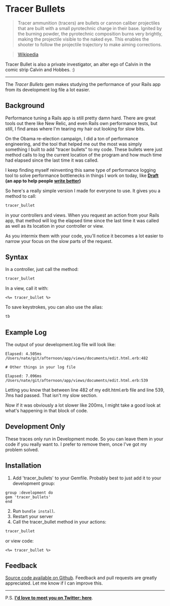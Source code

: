 Tracer Bullets
===========

> Tracer ammunition (tracers) are bullets or cannon caliber projectiles that are built with a small pyrotechnic charge in their base. Ignited by the burning powder, the pyrotechnic composition burns very brightly, making the projectile visible to the naked eye. This enables the shooter to follow the projectile trajectory to make aiming corrections.

> [Wikipedia](http://en.wikipedia.org/wiki/Tracer_ammunition)

Tracer Bullet is also a private investigator, an alter ego of Calvin in the comic strip Calvin and Hobbes. :)

-----------------------

The *Tracer Bullets* gem makes studying the performance of your Rails app from its development log file a lot easier.


## Background

Performance tuning a Rails app is still pretty damn hard. There are great tools out there like New Relic, and even Rails own performance tests, but still, I find areas where I'm tearing my hair out looking for slow bits. 

On the Obama re-election campaign, I did a ton of performance engineering, and the tool that helped me out the most was simply something I built to add "tracer bullets" to my code. These bullets were just method calls to log the current location of the program and how much time had elapsed since the last time it was called. 

I keep finding myself reinventing this same type of performance logging tool to solve performance bottlenecks in things I work on today, like **[Draft](http://draftin.com) (an app to help people [write better](http://draftin.com))** 
 
So here's a really simple version I made for everyone to use. It gives you a method to call:

```ruby
tracer_bullet
```

in your controllers and views. When you request an action from your Rails app, that method will log the elapsed time since the last time it was called as well as its location in your controller or view. 

As you intermix them with your code, you'll notice it becomes a lot easier to narrow your focus on the slow parts of the request.

## Syntax

In a controller, just call the method:  

```ruby
tracer_bullet
```

In a view, call it with: 

```erb
<%= tracer_bullet %>
```

To save keystrokes, you can also use the alias: 

```ruby
tb
```

## Example Log

The output of your development.log file will look like: 

```
Elapsed: 4.505ms /Users/nate/git/afternoon/app/views/documents/edit.html.erb:482

# Other things in your log file

Elapsed: 7.096ms /Users/nate/git/afternoon/app/views/documents/edit.html.erb:539
```

Letting you know that between line 482 of my edit.html.erb file and line 539, 7ms had passed. That isn't my slow section. 

Now if it was obviously a lot slower like 200ms, I might take a good look at what's happening in that block of code. 

## Development Only

These traces only run in Development mode. So you can leave them in your code if you really want to. I prefer to remove them, once I've got my problem solved.


Installation
------------

1) Add 'tracer_bullets' to your Gemfile. Probably best to just add it to your development group: 

```
group :development do 
gem 'tracer_bullets'
end
```

2) Run `bundle install`.
3) Restart your server
4) Call the tracer_bullet method in your actions:

```ruby
tracer_bullet
```

or view code:

```erb
<%= tracer_bullet %>
```


Feedback
--------
[Source code available on Github](https://github.com/n8/tracer_bullets). Feedback and pull requests are greatly appreciated.  Let me know if I can improve this.

-----------

P.S. [**I'd love to meet you on Twitter: here**](http://twitter.com/natekontny). 